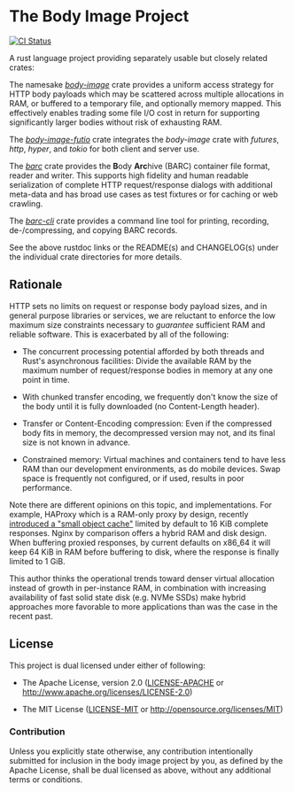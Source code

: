 # The Body Image Project

[![CI Status](https://github.com/dekellum/body-image/workflows/CI/badge.svg?branch=master)](https://github.com/dekellum/body-image/actions?query=workflow%3ACI)

A rust language project providing separately usable but closely related crates:

The namesake _[body-image]_ crate provides a uniform access strategy for HTTP body
payloads which may be scattered across multiple allocations in RAM, or buffered
to a temporary file, and optionally memory mapped. This effectively enables
trading some file I/O cost in return for supporting significantly larger bodies
without risk of exhausting RAM.

The _[body-image-futio]_ crate integrates the _body-image_ crate with
_futures_, _http_, _hyper_, and _tokio_ for both client and server use.

The _[barc]_ crate provides the **B**ody **Arc**hive (BARC) container file
format, reader and writer. This supports high fidelity and human readable
serialization of complete HTTP request/response dialogs with additional
meta-data and has broad use cases as test fixtures or for caching or web
crawling.

The _[barc-cli]_ crate provides a command line tool for printing, recording,
de-/compressing, and copying BARC records.

See the above rustdoc links or the README(s) and CHANGELOG(s) under the
individual crate directories for more details.

[body-image]: https://docs.rs/crate/body-image
[barc]: https://docs.rs/crate/barc
[barc-cli]: https://crates.io/crates/barc-cli
[body-image-futio]: https://docs.rs/crate/body-image-futio

## Rationale

HTTP sets no limits on request or response body payload sizes, and in general
purpose libraries or services, we are reluctant to enforce the low maximum
size constraints necessary to *guarantee* sufficient RAM and reliable
software. This is exacerbated by all of the following:

* The concurrent processing potential afforded by both threads and Rust's
  asynchronous facilities: Divide the available RAM by the maximum number of
  request/response bodies in memory at any one point in time.

* With chunked transfer encoding, we frequently don't know the size of the
  body until it is fully downloaded (no Content-Length header).

* Transfer or Content-Encoding compression: Even if the compressed body fits
  in memory, the decompressed version may not, and its final size is not known
  in advance.

* Constrained memory: Virtual machines and containers tend to have less RAM
  than our development environments, as do mobile devices. Swap space is
  frequently not configured, or if used, results in poor performance.

Note there are different opinions on this topic, and implementations. For
example, HAProxy which is a RAM-only proxy by design, recently [introduced a
"small object cache"][HAProxy] limited by default to 16 KiB complete
responses. Nginx by comparison offers a hybrid RAM and disk design. When
buffering proxied responses, by current defaults on x86_64 it will keep 64 KiB
in RAM before buffering to disk, where the response is finally limited to 1
GiB.

This author thinks the operational trends toward denser virtual allocation
instead of growth in per-instance RAM, in combination with increasing
availability of fast solid state disk (e.g. NVMe SSDs) make hybrid approaches
more favorable to more applications than was the case in the recent past.

[HAProxy]: https://www.haproxy.com/blog/whats-new-haproxy-1-8/

## License

This project is dual licensed under either of following:

* The Apache License, version 2.0 ([LICENSE-APACHE](LICENSE-APACHE)
  or http://www.apache.org/licenses/LICENSE-2.0)

* The MIT License ([LICENSE-MIT](LICENSE-MIT)
  or http://opensource.org/licenses/MIT)

### Contribution

Unless you explicitly state otherwise, any contribution intentionally submitted
for inclusion in the body image project by you, as defined by the Apache
License, shall be dual licensed as above, without any additional terms or
conditions.
